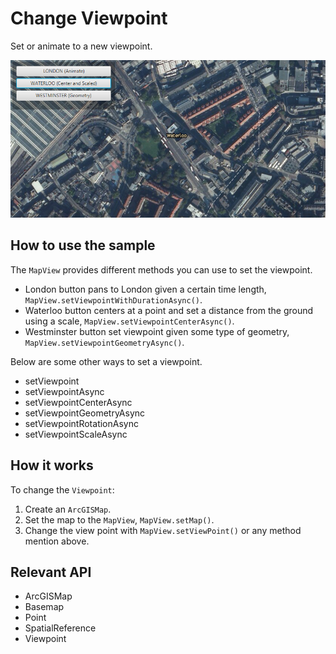 # Change Viewpoint

Set or animate to a new viewpoint.

![](ChangeViewpoint.png)

## How to use the sample

The `MapView` provides different methods you can use to set the viewpoint.
 - London button pans to London given a certain time length, `MapView.setViewpointWithDurationAsync()`.
 - Waterloo button centers at a point and set a distance from the ground using a scale, `MapView.setViewpointCenterAsync()`.
 - Westminster button set viewpoint given some type of geometry, `MapView.setViewpointGeometryAsync()`.

Below are some other ways to set a viewpoint.
 - setViewpoint
 - setViewpointAsync
 - setViewpointCenterAsync
 - setViewpointGeometryAsync
 - setViewpointRotationAsync
 - setViewpointScaleAsync

## How it works

To change the `Viewpoint`:


 1. Create an `ArcGISMap`.
 2. Set the map to the `MapView`, `MapView.setMap()`.
 3. Change the view point with `MapView.setViewPoint()` or any method mention above.


## Relevant API


 *   ArcGISMap
 *   Basemap
 *   Point
 *   SpatialReference
 *   Viewpoint



